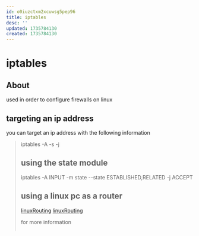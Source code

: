 ```yaml
---
id: o0iuzctxm2xcuwsg5pep96
title: iptables
desc: ''
updated: 1735784130
created: 1735784130
---
```

# iptables

## About

used in order to configure firewalls on linux

## targeting an ip address

you can target an ip address with the following information

> iptables -A <table> -s <ip> -j <action>


## using the state module

iptables -A INPUT -m state --state ESTABLISHED,RELATED -j ACCEPT

## using a linux pc as a router

[linuxRouting](./linuxRouting.md)
[linuxRouting](linuxRouting.md)

for more information
